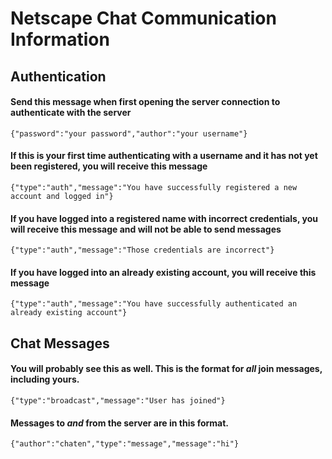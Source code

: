 # Netscape Chat Communication Information

## Authentication

#### Send this message when first opening the server connection to authenticate with the server
`{"password":"your password","author":"your username"}`

#### If this is your first time authenticating with a username and it has not yet been registered, you will receive this message
`{"type":"auth","message":"You have successfully registered a new account and logged in"}`

#### If you have logged into a registered name with incorrect credentials, you will receive this message and will not be able to send messages
`{"type":"auth","message":"Those credentials are incorrect"}`

#### If you have logged into an already existing account, you will receive this message
`{"type":"auth","message":"You have successfully authenticated an already existing account"}`

## Chat Messages

#### You will probably see this as well. This is the format for _all_ join messages, including yours.
`{"type":"broadcast","message":"User has joined"}`

#### Messages to _and_ from the server are in this format.
`{"author":"chaten","type":"message","message":"hi"}`
